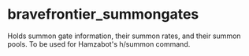 # bravefrontier_summongates
Holds summon gate information, their summon rates, and their summon pools. To be used for Hamzabot's h/summon command.
